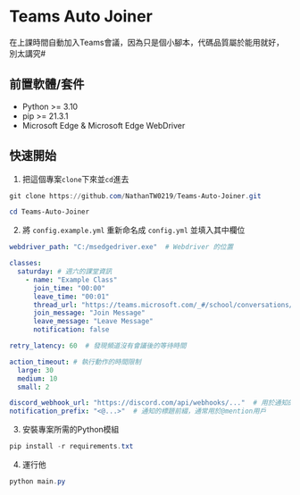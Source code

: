# Teams Auto Joiner

在上課時間自動加入Teams會議，因為只是個小腳本，代碼品質屬於能用就好，別太講究#

## 前置軟體/套件

* Python >= 3.10
* pip >= 21.3.1
* Microsoft Edge & Microsoft Edge WebDriver

## 快速開始

1. 把這個專案`clone`下來並`cd`進去

```powershell
git clone https://github.com/NathanTW0219/Teams-Auto-Joiner.git
```

```powershell
cd Teams-Auto-Joiner
```

2. 將 `config.example.yml` 重新命名成 `config.yml` 並填入其中欄位

```yaml
webdriver_path: "C:/msedgedriver.exe"  # Webdriver 的位置

classes:
  saturday: # 週六的課堂資訊
    - name: "Example Class"
      join_time: "00:00"
      leave_time: "00:01"
      thread_url: "https://teams.microsoft.com/_#/school/conversations/..."
      join_message: "Join Message"
      leave_message: "Leave Message"
      notification: false

retry_latency: 60  # 發現頻道沒有會議後的等待時間

action_timeout: # 執行動作的時間限制
  large: 30
  medium: 10
  small: 2

discord_webhook_url: "https://discord.com/api/webhooks/..."  # 用於通知的 Discord Webhook URL
notification_prefix: "<@...>"  # 通知的標題前綴，通常用於@mention用戶
```

3. 安裝專案所需的Python模組

```powershell
pip install -r requirements.txt
```

4. 運行他

```powershell
python main.py
```